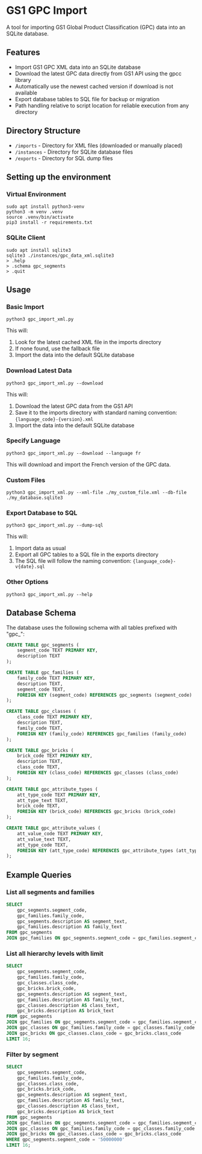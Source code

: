 # GS1 GPC Import

A tool for importing GS1 Global Product Classification (GPC) data into an SQLite database.

## Features

- Import GS1 GPC XML data into an SQLite database
- Download the latest GPC data directly from GS1 API using the gpcc library
- Automatically use the newest cached version if download is not available
- Export database tables to SQL file for backup or migration
- Path handling relative to script location for reliable execution from any directory

## Directory Structure

- `/imports` - Directory for XML files (downloaded or manually placed)
- `/instances` - Directory for SQLite database files
- `/exports` - Directory for SQL dump files

## Setting up the environment

### Virtual Environment

```console
sudo apt install python3-venv
python3 -m venv .venv
source .venv/bin/activate
pip3 install -r requirements.txt
```

### SQLite Client

```console
sudo apt install sqlite3
sqlite3 ./instances/gpc_data_xml.sqlite3
> .help
> .schema gpc_segments
> .quit
```

## Usage

### Basic Import

```console
python3 gpc_import_xml.py
```

This will:
1. Look for the latest cached XML file in the imports directory
2. If none found, use the fallback file
3. Import the data into the default SQLite database

### Download Latest Data

```console
python3 gpc_import_xml.py --download
```

This will:
1. Download the latest GPC data from the GS1 API
2. Save it to the imports directory with standard naming convention: `{language_code}-{version}.xml`
3. Import the data into the default SQLite database

### Specify Language

```console
python3 gpc_import_xml.py --download --language fr
```

This will download and import the French version of the GPC data.

### Custom Files

```console
python3 gpc_import_xml.py --xml-file ./my_custom_file.xml --db-file ./my_database.sqlite3
```

### Export Database to SQL

```console
python3 gpc_import_xml.py --dump-sql
```

This will:
1. Import data as usual
2. Export all GPC tables to a SQL file in the exports directory
3. The SQL file will follow the naming convention: `{language_code}-v{date}.sql`

### Other Options

```console
python3 gpc_import_xml.py --help
```

## Database Schema

The database uses the following schema with all tables prefixed with "gpc_":

```sql
CREATE TABLE gpc_segments (
    segment_code TEXT PRIMARY KEY,
    description TEXT
);

CREATE TABLE gpc_families (
    family_code TEXT PRIMARY KEY,
    description TEXT,
    segment_code TEXT,
    FOREIGN KEY (segment_code) REFERENCES gpc_segments (segment_code)
);

CREATE TABLE gpc_classes (
    class_code TEXT PRIMARY KEY,
    description TEXT,
    family_code TEXT,
    FOREIGN KEY (family_code) REFERENCES gpc_families (family_code)
);

CREATE TABLE gpc_bricks (
    brick_code TEXT PRIMARY KEY,
    description TEXT,
    class_code TEXT,
    FOREIGN KEY (class_code) REFERENCES gpc_classes (class_code)
);

CREATE TABLE gpc_attribute_types (
    att_type_code TEXT PRIMARY KEY,
    att_type_text TEXT,
    brick_code TEXT,
    FOREIGN KEY (brick_code) REFERENCES gpc_bricks (brick_code)
);

CREATE TABLE gpc_attribute_values (
    att_value_code TEXT PRIMARY KEY,
    att_value_text TEXT,
    att_type_code TEXT,
    FOREIGN KEY (att_type_code) REFERENCES gpc_attribute_types (att_type_code)
);
```

## Example Queries

### List all segments and families

```sql
SELECT 
    gpc_segments.segment_code, 
    gpc_families.family_code, 
    gpc_segments.description AS segment_text, 
    gpc_families.description AS family_text 
FROM gpc_segments 
JOIN gpc_families ON gpc_segments.segment_code = gpc_families.segment_code;
```

### List all hierarchy levels with limit

```sql
SELECT 
    gpc_segments.segment_code, 
    gpc_families.family_code, 
    gpc_classes.class_code, 
    gpc_bricks.brick_code,
    gpc_segments.description AS segment_text, 
    gpc_families.description AS family_text, 
    gpc_classes.description AS class_text, 
    gpc_bricks.description AS brick_text
FROM gpc_segments 
JOIN gpc_families ON gpc_segments.segment_code = gpc_families.segment_code
JOIN gpc_classes ON gpc_families.family_code = gpc_classes.family_code
JOIN gpc_bricks ON gpc_classes.class_code = gpc_bricks.class_code
LIMIT 16;
```

### Filter by segment

```sql
SELECT 
    gpc_segments.segment_code, 
    gpc_families.family_code, 
    gpc_classes.class_code, 
    gpc_bricks.brick_code,
    gpc_segments.description AS segment_text, 
    gpc_families.description AS family_text, 
    gpc_classes.description AS class_text, 
    gpc_bricks.description AS brick_text
FROM gpc_segments 
JOIN gpc_families ON gpc_segments.segment_code = gpc_families.segment_code
JOIN gpc_classes ON gpc_families.family_code = gpc_classes.family_code
JOIN gpc_bricks ON gpc_classes.class_code = gpc_bricks.class_code
WHERE gpc_segments.segment_code = '50000000' 
LIMIT 16;
```